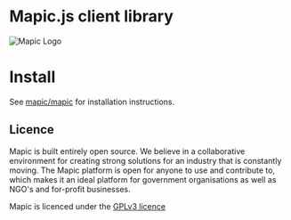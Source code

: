 # Mapic.js client library
![Mapic Logo](https://cloud.githubusercontent.com/assets/2197944/19607635/5c434458-97cb-11e6-941b-e74e83b385ba.png)


# Install
See [mapic/mapic](https://github.com/mapic/mapic) for installation instructions.


## Licence
Mapic is built entirely open source. We believe in a collaborative environment for creating strong solutions for an industry that is constantly moving. The Mapic platform is open for anyone to use and contribute to, which makes it an ideal platform for government organisations as well as NGO's and for-profit businesses.

Mapic is licenced under the [GPLv3 licence](https://github.com/mapic/mapic/blob/master/LICENCE.md)